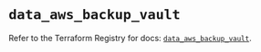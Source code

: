# `data_aws_backup_vault`

Refer to the Terraform Registry for docs: [`data_aws_backup_vault`](https://registry.terraform.io/providers/hashicorp/aws/6.0.0/docs/data-sources/backup_vault).
